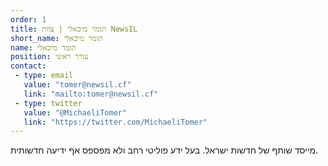 ```yaml
---
order: 1
title: תומר מיכאלי | צוות NewsIL
short_name: תומר מיכאלי
name: תומר מיכאלי
position: עורך ראשי
contact:
 - type: email
   value: "tomer@newsil.cf"
   link: "mailto:tomer@newsil.cf"
 - type: twitter
   value: "@MichaeliTomer"
   link: "https://twitter.com/MichaeliTomer"
---
```

מייסד שותף של חדשות ישראל. בעל ידע פוליטי רחב ולא מפספס אף ידיעה חדשותית.
